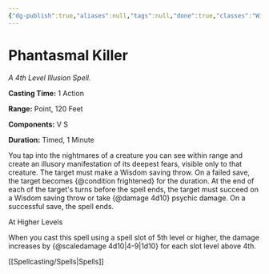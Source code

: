 ```yaml
---
{"dg-publish":true,"aliases":null,"tags":null,"done":true,"classes":"Wizard,","spellLevel":4,"school":"Illusion","source":"PHB","permalink":"/spells/phantasmal-killer/","dgHomeLink":false,"dgPassFrontmatter":true}
---
```


# Phantasmal Killer
*A 4th Level Illusion Spell.*

**Casting Time:** 1 Action

**Range:** Point, 120 Feet

**Components:** V S 

**Duration:** Timed, 1 Minute

You tap into the nightmares of a creature you can see within range and create an illusory manifestation of its deepest fears, visible only to that creature. The target must make a Wisdom saving throw. On a failed save, the target becomes {@condition frightened} for the duration. At the end of each of the target's turns before the spell ends, the target must succeed on a Wisdom saving throw or take {@damage 4d10} psychic damage. On a successful save, the spell ends.

At Higher Levels

When you cast this spell using a spell slot of 5th level or higher, the damage increases by {@scaledamage 4d10|4-9|1d10} for each slot level above 4th.

[[Spellcasting/Spells|Spells]]